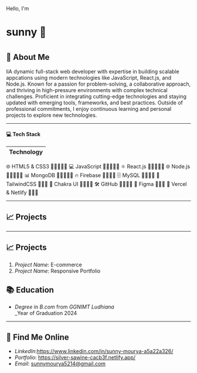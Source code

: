  <p>Hello, I'm <h1>sunny 👋<h1></p>

## 👤 About Me 
  liA dynamic full-stack web developer with expertise in building scalable appcations using modern technologies like JavaScript, React.js, and Node.js. Known for a passion for problem-solving, a collaborative approach, and thriving in high-pressure environments with complex technical challenges. Proficient in integrating cutting-edge technologies and staying updated with emerging tools, frameworks, and best practices. Outside of professional commitments, I enjoy continuous learning and personal projects to explore new technologies.

---

#### 💻 Tech Stack

| Technology      |
|----------------------|
 🌐 HTML5 & CSS3     🌟🌟🌟🌟🌟 
 💻 JavaScript       🌟🌟🌟🌟🌟 
 ⚛️ React.js         🌟🌟🌟🌟🌟 
 🌐 Node.js          🌟🌟🌟🌟🌟 
 📊 MongoDB          🌟🌟🌟🌟🌟 
 🔥 Firebase         🌟🌟🌟🌟 
 🗄️ MySQL            🌟🌟🌟🌟 
 🎨 TailwindCSS      🌟🌟🌟 
 🎯 Chakra UI        🌟🌟🌟🌟 
 🛠️ GitHub           🌟🌟🌟🌟 
 🎨 Figma            🌟🌟🌟 
 🚀 Vercel & Netlify 🌟🌟🌟

---

## 📈 Projects

---

## 📈 Projects
1. *Project Name*: E-commerce
2. *Project Name*:  Responsive Portfolio



## 📚 Education
- *Degree* in *B.com* from *GGNIMT Ludhiana*  
  _Year of Graduation 2024  

---

## 🔎 Find Me Online
- *LinkedIn*:https://www.linkedin.com/in/sunny-mourya-a5a22a326/
- *Portfolio*: https://silver-sawine-cacb3f.netlify.app/
- *Email*: sunnymourya5214@gmail.com
